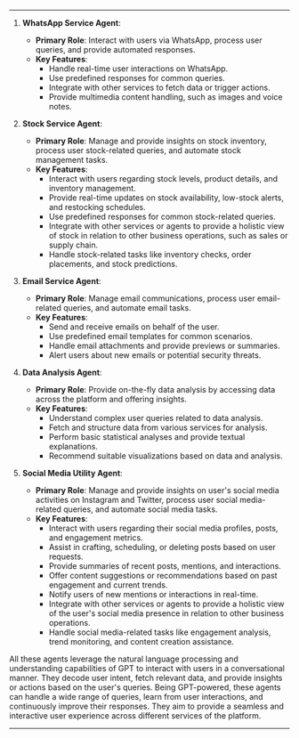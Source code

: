 
---

1. **WhatsApp Service Agent**:
   - **Primary Role**: Interact with users via WhatsApp, process user queries, and provide automated responses.
   - **Key Features**:
     - Handle real-time user interactions on WhatsApp.
     - Use predefined responses for common queries.
     - Integrate with other services to fetch data or trigger actions.
     - Provide multimedia content handling, such as images and voice notes.

2. **Stock Service Agent**:
    - **Primary Role**: Manage and provide insights on stock inventory, process user stock-related queries, and automate stock management tasks.
    - **Key Features**:
        - Interact with users regarding stock levels, product details, and inventory management.
        - Provide real-time updates on stock availability, low-stock alerts, and restocking schedules.
        - Use predefined responses for common stock-related queries.
        - Integrate with other services or agents to provide a holistic view of stock in relation to other business operations, such as sales or supply chain.
        - Handle stock-related tasks like inventory checks, order placements, and stock predictions.

3. **Email Service Agent**:
   - **Primary Role**: Manage email communications, process user email-related queries, and automate email tasks.
   - **Key Features**:
     - Send and receive emails on behalf of the user.
     - Use predefined email templates for common scenarios.
     - Handle email attachments and provide previews or summaries.
     - Alert users about new emails or potential security threats.

4. **Data Analysis Agent**:
   - **Primary Role**: Provide on-the-fly data analysis by accessing data across the platform and offering insights.
   - **Key Features**:
     - Understand complex user queries related to data analysis.
     - Fetch and structure data from various services for analysis.
     - Perform basic statistical analyses and provide textual explanations.
     - Recommend suitable visualizations based on data and analysis.

5. **Social Media Utility Agent**:
   - **Primary Role**: Manage and provide insights on user's social media activities on Instagram and Twitter, process user social media-related queries, and automate social media tasks.
   - **Key Features**:
     - Interact with users regarding their social media profiles, posts, and engagement metrics.
     - Assist in crafting, scheduling, or deleting posts based on user requests.
     - Provide summaries of recent posts, mentions, and interactions.
     - Offer content suggestions or recommendations based on past engagement and current trends.
     - Notify users of new mentions or interactions in real-time.
     - Integrate with other services or agents to provide a holistic view of the user's social media presence in relation to other business operations.
     - Handle social media-related tasks like engagement analysis, trend monitoring, and content creation assistance.

All these agents leverage the natural language processing and understanding capabilities of GPT to interact with users in a conversational manner. They decode user intent, fetch relevant data, and provide insights or actions based on the user's queries. Being GPT-powered, these agents can handle a wide range of queries, learn from user interactions, and continuously improve their responses. They aim to provide a seamless and interactive user experience across different services of the platform.

---